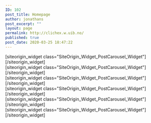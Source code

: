 ```yaml
---
ID: 102
post_title: Homepage
author: jonathans
post_excerpt: ""
layout: page
permalink: http://clichex.w.uib.no/
published: true
post_date: 2020-03-25 18:47:22
---
```

<div id="pl-102" class="panel-layout"><div id="pg-102-0" class="panel-grid panel-no-style"><div id="pgc-102-0-0" class="panel-grid-cell" data-weight="1"><div id="panel-102-0-0-0" class="so-panel widget widget_sow-post-carousel panel-first-child panel-last-child" data-index="0" data-style="{&quot;background_image_attachment&quot;:false,&quot;background_display&quot;:&quot;tile&quot;}">[siteorigin_widget class="SiteOrigin_Widget_PostCarousel_Widget"][/siteorigin_widget]</div></div></div><div id="pg-102-1" class="panel-grid panel-no-style" data-style="{&quot;background_image_attachment&quot;:false,&quot;background_display&quot;:&quot;tile&quot;,&quot;cell_alignment&quot;:&quot;flex-start&quot;}" data-ratio="1" data-ratio-direction="right"><div id="pgc-102-1-0" class="panel-grid-cell panel-grid-cell-empty" data-weight="0.17"></div><div id="pgc-102-1-1" class="panel-grid-cell" data-weight="0.33"><div id="panel-102-1-1-0" class="so-panel widget widget_sow-post-carousel panel-first-child panel-last-child" data-index="1" data-style="{&quot;background_image_attachment&quot;:false,&quot;background_display&quot;:&quot;tile&quot;}">[siteorigin_widget class="SiteOrigin_Widget_PostCarousel_Widget"][/siteorigin_widget]</div></div><div id="pgc-102-1-2" class="panel-grid-cell panel-grid-cell-mobile-last" data-weight="0.33"><div id="panel-102-1-2-0" class="so-panel widget widget_sow-post-carousel panel-first-child panel-last-child" data-index="2" data-style="{&quot;background_image_attachment&quot;:false,&quot;background_display&quot;:&quot;tile&quot;}">[siteorigin_widget class="SiteOrigin_Widget_PostCarousel_Widget"][/siteorigin_widget]</div></div><div id="pgc-102-1-3" class="panel-grid-cell panel-grid-cell-empty" data-weight="0.17"></div></div><div id="pg-102-2" class="panel-grid panel-no-style" data-style="{&quot;background_image_attachment&quot;:false,&quot;background_display&quot;:&quot;tile&quot;,&quot;cell_alignment&quot;:&quot;flex-start&quot;}" data-ratio="1" data-ratio-direction="right"><div id="pgc-102-2-0" class="panel-grid-cell" data-weight="0.33333333333333"><div id="panel-102-2-0-0" class="so-panel widget widget_sow-post-carousel panel-first-child panel-last-child" data-index="3" data-style="{&quot;background_image_attachment&quot;:false,&quot;background_display&quot;:&quot;tile&quot;}">[siteorigin_widget class="SiteOrigin_Widget_PostCarousel_Widget"][/siteorigin_widget]</div></div><div id="pgc-102-2-1" class="panel-grid-cell" data-weight="0.33333333333333"><div id="panel-102-2-1-0" class="so-panel widget widget_sow-post-carousel panel-first-child panel-last-child" data-index="4" data-style="{&quot;background_image_attachment&quot;:false,&quot;background_display&quot;:&quot;tile&quot;}">[siteorigin_widget class="SiteOrigin_Widget_PostCarousel_Widget"][/siteorigin_widget]</div></div><div id="pgc-102-2-2" class="panel-grid-cell" data-weight="0.33333333333333"><div id="panel-102-2-2-0" class="so-panel widget widget_sow-post-carousel panel-first-child panel-last-child" data-index="5" data-style="{&quot;background_image_attachment&quot;:false,&quot;background_display&quot;:&quot;tile&quot;}">[siteorigin_widget class="SiteOrigin_Widget_PostCarousel_Widget"][/siteorigin_widget]</div></div></div></div>